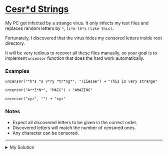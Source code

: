 # [Ce*s*r\*d Strings](https://www.codewars.com/kata/5ff6060ed14f4100106d8e6f)

My PC got infected by a strange virus. It only infects my text files and replaces random letters by `*`, `li*e th*s`
`(like this)`.

Fortunately, I discovered that the virus hides my censored letters inside root directory.

It will be very tedious to recover all these files manually, so your goal is to implement `uncensor` function that does
the hard work automatically.

### Examples

    uncensor("*h*s *s v*ry *tr*ng*", "Tiiesae") ➜ "This is very strange"

    uncensor("A**Z*N*", "MAIG") ➜ "AMAZING"

    uncensor("xyz", "") ➜ "xyz"

### Notes

- Expect all discovered letters to be given in the correct order.
- Discovered letters will match the number of censored ones.
- Any character can be censored.

---

<details><summary>My Solution</summary>

```js
function uncensor(infected, discovered) {
  return [...infected]
    .map(v => {
      return v === '*' ? [...discovered].shift() : v
    })
    .join('')
}
```

</details>
